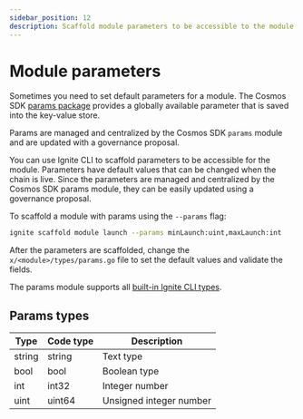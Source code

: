 ```yaml
---
sidebar_position: 12
description: Scaffold module parameters to be accessible to the module.
---
```


# Module parameters

Sometimes you need to set default parameters for a module. The Cosmos SDK [params package](https://docs.cosmos.network/main/modules/params) provides a globally available parameter that is saved into the key-value store.

Params are managed and centralized by the Cosmos SDK `params` module and are updated with a governance proposal.

You can use Ignite CLI to scaffold parameters to be accessible for the module. Parameters have default values that can be changed when the chain is live. Since the parameters are managed and centralized by the Cosmos SDK params module, they can be easily updated using a governance proposal.

To scaffold a module with params using the `--params` flag:

```bash
ignite scaffold module launch --params minLaunch:uint,maxLaunch:int
```

After the parameters are scaffolded, change the `x/<module>/types/params.go` file to set the default values and validate the fields.

The params module supports all [built-in Ignite CLI types](./05-types.md).

## Params types

| Type   | Code type | Description             |
| ------ | --------- | ----------------------- |
| string | string    | Text type               |
| bool   | bool      | Boolean type            |
| int    | int32     | Integer number          |
| uint   | uint64    | Unsigned integer number |
